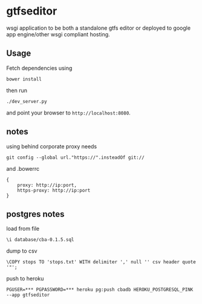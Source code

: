 gtfseditor
==========

wsgi application to be both a standalone gtfs editor or deployed to google app engine/other wsgi compliant hosting.


Usage
-----

Fetch dependencies using

	bower install

then run

	./dev_server.py

and point your browser to `http://localhost:8080`.

notes
-----
using behind corporate proxy needs

	git config --global url."https://".insteadOf git://

and .bowerrc

	{
		proxy: http://ip:port,
		https-proxy: http://ip:port
	}

postgres notes
---------------

load from file
	
	\i database/cba-0.1.5.sql

dump to csv

	\COPY stops TO 'stops.txt' WITH delimiter ',' null '' csv header quote '"';

push to heroku

	PGUSER=*** PGPASSWORD=*** heroku pg:push cbadb HEROKU_POSTGRESQL_PINK --app gtfseditor